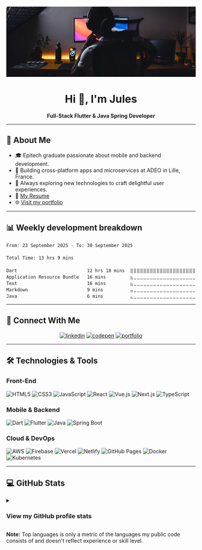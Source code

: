 <p align="center">
  <img src="https://github.com/Jules-gitclerc/Jules-gitclerc/blob/main/banner_edit.png" alt="Banner"/>
</p>

<h1 align="center">Hi 👋, I'm Jules</h1>
<p align="center">
  <b>Full-Stack Flutter & Java Spring Developer</b>
</p>

---

## 📍 About Me

- 🎓 Epitech graduate passionate about mobile and backend development.
- 🚀 Building cross-platform apps and microservices at ADEO in Lille, France.
- 🌟 Always exploring new technologies to craft delightful user experiences.
- 📄 [My Resume](https://jules-gitclerc.github.io/Jules_Clerc_resume.pdf)
- 🌐 [Visit my portfolio](https://jules-gitclerc.github.io/MyPortfolio/)

---

## 📊 Weekly development breakdown
<!--START_SECTION:waka-->

```txt
From: 23 September 2025 - To: 30 September 2025

Total Time: 13 hrs 9 mins

Dart                          12 hrs 18 mins  ⣿⣿⣿⣿⣿⣿⣿⣿⣿⣿⣿⣿⣿⣿⣿⣿⣿⣿⣿⣿⣿⣿⣿⣤⣀   93.57 %
Application Resource Bundle   16 mins         ⣦⣀⣀⣀⣀⣀⣀⣀⣀⣀⣀⣀⣀⣀⣀⣀⣀⣀⣀⣀⣀⣀⣀⣀⣀   02.08 %
Text                          16 mins         ⣦⣀⣀⣀⣀⣀⣀⣀⣀⣀⣀⣀⣀⣀⣀⣀⣀⣀⣀⣀⣀⣀⣀⣀⣀   02.05 %
Markdown                      9 mins          ⣤⣀⣀⣀⣀⣀⣀⣀⣀⣀⣀⣀⣀⣀⣀⣀⣀⣀⣀⣀⣀⣀⣀⣀⣀   01.15 %
Java                          6 mins          ⣄⣀⣀⣀⣀⣀⣀⣀⣀⣀⣀⣀⣀⣀⣀⣀⣀⣀⣀⣀⣀⣀⣀⣀⣀   00.84 %
```

<!--END_SECTION:waka-->

---

## 🧱 Connect With Me

<p align="center">
  <a href="https://www.linkedin.com/in/jules-clerc/" target="blank"><img align="center" src="https://img.shields.io/badge/linkedin-%230077B5.svg?style=for-the-badge&logo=linkedin&logoColor=white" alt="linkedin" height="30"/></a>
  <a href="https://codepen.io/Surfy971" target="blank"><img align="center" src="https://img.shields.io/badge/Codepen-000000?style=for-the-badge&logo=codepen&logoColor=white" alt="codepen" height="30"/></a>
  <a href="https://jules-gitclerc.github.io/MyPortfolio/" target="blank"><img align="center" src="https://img.shields.io/badge/Portfolio-%23000000.svg?style=for-the-badge&logo=firefox&logoColor=%23FF7139" height="30" alt="portfolio"/></a>
</p>

---

## 🛠️ Technologies & Tools

### Front-End
![HTML5](https://img.shields.io/badge/HTML5-%23E34F26.svg?style=for-the-badge&logo=html5&logoColor=white)
![CSS3](https://img.shields.io/badge/CSS3-%231572B6.svg?style=for-the-badge&logo=css3&logoColor=white)
![JavaScript](https://img.shields.io/badge/JavaScript-%23F7DF1E.svg?style=for-the-badge&logo=javascript&logoColor=black)
![React](https://img.shields.io/badge/React-%2320232a.svg?style=for-the-badge&logo=react&logoColor=%2361DAFB)
![Vue.js](https://img.shields.io/badge/Vue.js-%2335495e.svg?style=for-the-badge&logo=vuedotjs&logoColor=%234FC08D)
![Next.js](https://img.shields.io/badge/Next.js-black?style=for-the-badge&logo=next.js&logoColor=white)
![TypeScript](https://img.shields.io/badge/TypeScript-%23007ACC.svg?style=for-the-badge&logo=typescript&logoColor=white)

### Mobile & Backend
![Dart](https://img.shields.io/badge/Dart-%230175C2.svg?style=for-the-badge&logo=dart&logoColor=white)
![Flutter](https://img.shields.io/badge/Flutter-%2302569B.svg?style=for-the-badge&logo=Flutter&logoColor=white)
![Java](https://img.shields.io/badge/Java-%23ED8B00.svg?style=for-the-badge&logo=java&logoColor=white)
![Spring Boot](https://img.shields.io/badge/Spring%20Boot-%236DB33F.svg?style=for-the-badge&logo=spring-boot&logoColor=white)

### Cloud & DevOps
![AWS](https://img.shields.io/badge/AWS-%23FF9900.svg?style=for-the-badge&logo=amazon-aws&logoColor=white)
![Firebase](https://img.shields.io/badge/Firebase-%23039BE5.svg?style=for-the-badge&logo=firebase)
![Vercel](https://img.shields.io/badge/Vercel-%23000000.svg?style=for-the-badge&logo=vercel&logoColor=white)
![Netlify](https://img.shields.io/badge/Netlify-%23000000.svg?style=for-the-badge&logo=netlify&logoColor=%2300C7B7)
![GitHub Pages](https://img.shields.io/badge/GitHub%20Pages-%23327FC7.svg?style=for-the-badge&logo=github&logoColor=white)
![Docker](https://img.shields.io/badge/Docker-%230db7ed.svg?style=for-the-badge&logo=docker&logoColor=white)
![Kubernetes](https://img.shields.io/badge/Kubernetes-%23326ce5.svg?style=for-the-badge&logo=kubernetes&logoColor=white)

---

## 💻 GitHub Stats

<details>
<summary><h3>View my GitHub profile stats</h3></summary>
<p align="center"><img src="/github-metrics.svg" alt="Metrics" width="400"></p>
<p align="center"><img src="/metrics.plugin.isocalendar.svg" alt="Metrics" width="400"></p>
</details>

<b>Note:</b> Top languages is only a metric of the languages my public code consists of and doesn't reflect experience or skill level.

